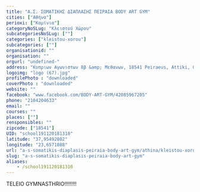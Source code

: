 ```yaml
---
title: "Α.Σ. ΣΩΜΑΤΙΚΗΣ ΔΙΑΠΛΑΣΗΣ ΠΕΙΡΑΙΑ BODY ART GYM"
cities: ["Αθήνα"]
perioxi: ["Καμίνια"]
categoryNoSLug: "Κλειστού Χώρου"
subcategoriesNoSLug: [""]
categories: ["kleistou-xorou"]
subcategories: [""]
organisationid: ""
organisation: ""
orgurl: "undefined-"
address: "Κυπριων Αγωνιστων 8β &amp; Μεθανων, 18541 Peiraeus, Attiki, Greece"
logoimg: "logo (67).jpg"
profilePhoto : "downloaded"
coverPhoto : "downloaded"
website: ""
facebook: "www.facebook.com/BODY-ART-GYM/42085967205"
phone: "2104204633"
email: ""
courses: ""
places: [""]
rensponsibles: ""
zipcode: ["18541"]
UID: "school191120181310"
latitude: "37,95492802"
longitude: "23,6571088"
url: "a-s-somatikis-diaplasis-peiraia-body-art-gym/athina/kleistou-xorou/"
slug: "a-s-somatikis-diaplasis-peiraia-body-art-gym"
aliases:
    - /school191120181310
---
```



TELEIO GYMNASTHRIO!!!!!!!!

